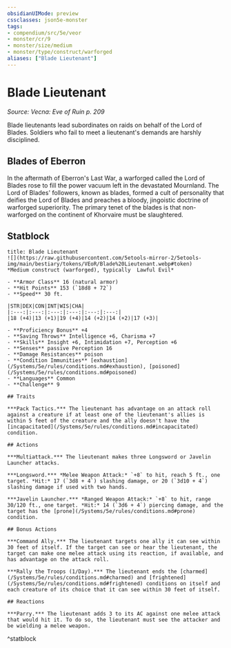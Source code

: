 ```yaml
---
obsidianUIMode: preview
cssclasses: json5e-monster
tags:
- compendium/src/5e/veor
- monster/cr/9
- monster/size/medium
- monster/type/construct/warforged
aliases: ["Blade Lieutenant"]
---
```

# Blade Lieutenant
*Source: Vecna: Eve of Ruin p. 209*  

Blade lieutenants lead subordinates on raids on behalf of the Lord of Blades. Soldiers who fail to meet a lieutenant's demands are harshly disciplined.

## Blades of Eberron

In the aftermath of Eberron's Last War, a warforged called the Lord of Blades rose to fill the power vacuum left in the devastated Mournland. The Lord of Blades' followers, known as blades, formed a cult of personality that deifies the Lord of Blades and preaches a bloody, jingoistic doctrine of warforged superiority. The primary tenet of the blades is that non-warforged on the continent of Khorvaire must be slaughtered.

## Statblock

```ad-statblock
title: Blade Lieutenant
![](https://raw.githubusercontent.com/5etools-mirror-2/5etools-img/main/bestiary/tokens/VEoR/Blade%20Lieutenant.webp#token)
*Medium construct (warforged), typically  Lawful Evil*

- **Armor Class** 16 (natural armor)
- **Hit Points** 153 (`18d8 + 72`)
- **Speed** 30 ft.

|STR|DEX|CON|INT|WIS|CHA|
|:---:|:---:|:---:|:---:|:---:|:---:|
|18 (+4)|13 (+1)|19 (+4)|14 (+2)|14 (+2)|17 (+3)|

- **Proficiency Bonus** +4
- **Saving Throws** Intelligence +6, Charisma +7
- **Skills** Insight +6, Intimidation +7, Perception +6
- **Senses** passive Perception 16
- **Damage Resistances** poison
- **Condition Immunities** [exhaustion](/Systems/5e/rules/conditions.md#exhaustion), [poisoned](/Systems/5e/rules/conditions.md#poisoned)
- **Languages** Common
- **Challenge** 9

## Traits

***Pack Tactics.*** The lieutenant has advantage on an attack roll against a creature if at least one of the lieutenant's allies is within 5 feet of the creature and the ally doesn't have the [incapacitated](/Systems/5e/rules/conditions.md#incapacitated) condition.

## Actions

***Multiattack.*** The lieutenant makes three Longsword or Javelin Launcher attacks.

***Longsword.*** *Melee Weapon Attack:* `+8` to hit, reach 5 ft., one target. *Hit:* 17 (`3d8 + 4`) slashing damage, or 20 (`3d10 + 4`) slashing damage if used with two hands.

***Javelin Launcher.*** *Ranged Weapon Attack:* `+8` to hit, range 30/120 ft., one target. *Hit:* 14 (`3d6 + 4`) piercing damage, and the target has the [prone](/Systems/5e/rules/conditions.md#prone) condition.

## Bonus Actions

***Command Ally.*** The lieutenant targets one ally it can see within 30 feet of itself. If the target can see or hear the lieutenant, the target can make one melee attack using its reaction, if available, and has advantage on the attack roll.

***Rally the Troops (1/Day).*** The lieutenant ends the [charmed](/Systems/5e/rules/conditions.md#charmed) and [frightened](/Systems/5e/rules/conditions.md#frightened) conditions on itself and each creature of its choice that it can see within 30 feet of itself.

## Reactions

***Parry.*** The lieutenant adds 3 to its AC against one melee attack that would hit it. To do so, the lieutenant must see the attacker and be wielding a melee weapon.
```
^statblock